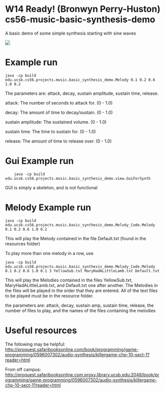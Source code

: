 W14 Ready! (Bronwyn Perry-Huston)
cs56-music-basic-synthesis-demo
===============================

A basic demo of some simple synthesis starting with sine waves

![](http://i.imgur.com/xk4Nk1c.png)

# Example run
	java -cp build  edu.ucsb.cs56.projects.music.basic_synthesis_demo.Melody 0.1 0.2 0.6 1.0 0.2

The parameters are: attack, decay, sustain amplitude, sustain time, release.

attack: The number of seconds to attack for. (0 - 1.0)

decay: The amount of time to decay/sustain. (0 - 1.0)

sustain amplitude: The sustained volume. (0 - 1.0)

sustain time: The time to sustain for. (0 - 1.0)

release: The amount of time to release over. (0 - 1.0)

# Gui Example run
        java -cp build edu.ucsb.cs56.projects.music.basic_synthesis_demo.view.GuiForSynth

GUI is simply a skeleton, and is not functional

# Melody Example run
	java -cp build edu.ucsb.cs56.projects.music.basic_synthesis_demo.Melody_Code.Melody 0.1 0.2 0.6 1.0 0.2

This will play the Melody contained in the file Default.txt (found in the resources folder)

To play more than one melody in a row, use 

	java -cp build edu.ucsb.cs56.projects.music.basic_synthesis_demo.Melody_Code.Melody 0.1 0.2 0.6 1.0 0.1 3 YellowSub.txt MaryHadALittleLamb.txt Default.txt 

This will play the Melodies contained in the files YellowSub.txt, MaryHadALittleLamb.txt, and Default.txt one after another. 
The Melodies in the files will be played in the order that they are entered. All of the text files to be played must be in the resource folder.

the parameters are: attack, decay, sustain amp, sustain time, release, the number of files to play, and the names of the files containing the melodies

# Useful resources
The following may be helpful:
	http://proquest.safaribooksonline.com/book/programming/game-programming/0596007302/audio-synthesis/killergame-chp-10-sect-1?reader=html

From off campus:
	http://proquest.safaribooksonline.com.proxy.library.ucsb.edu:2048/book/programming/game-programming/0596007302/audio-synthesis/killergame-chp-10-sect-1?reader=html
